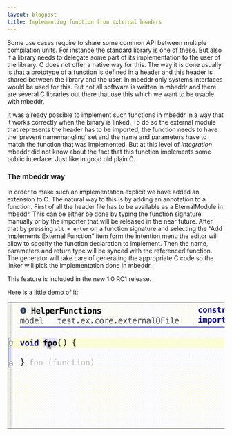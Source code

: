 ```yaml
---
layout: blogpost
title: Implementing function from external headers
---
```

Some use cases require to share some common API between multiple compilation units. For instance the standard library is one of these. But also if a library needs to delegate some part of its implementation to the user of the library. C does not offer a native way for this. The way it is done usually is that a prototype of a function is defined in a header and this header is shared between the library and the user. In mbeddr only systems interfaces would be used for this. But not all software is written in mbeddr and there are several C libraries out there that use this which we want to be usable with mbeddr. 

It was already possible to implement such functions in mbeddr in a way that it works correctly when the binary is linked. To do so the external module that represents the header has to be imported, the function needs to have the ‘prevent namemangling’ set and the name and parameters have to match the function that was implemented. But at this level of *integration* mbeddr did not know about the fact that this function implements some public interface. Just like in good old plain C.

### The mbeddr way

In order to make such an implementation explicit we have added an extension to C. The natural way to this is by adding an annotation to a function. First of all the header file has to be available as a EternalModule in mbeddr. This can be either be done by typing the function signature manually or by the importer that will be released in the near future. After that by pressing `alt + enter` on a function signature and selecting the “Add Implements External Function” item form the intention menu the editor will allow to specify the function declaration to implement. Then the name, parameters and return type will be synced with the referenced function. The generator will take care of generating the appropriate C code so the linker will pick the implementation done in mbeddr.

This feature is included in the new 1.0 RC1 release.

Here is a little demo of it:

![gif perview](/images/implements.gif)
